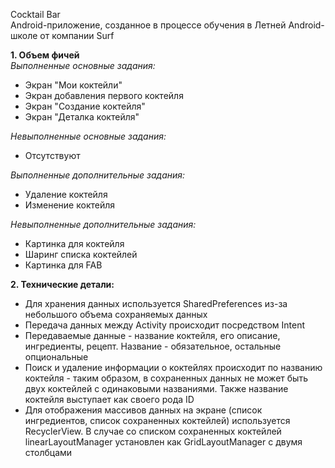 Cocktail Bar\
Android-приложение, созданное в процессе обучения в Летней Android-школе от компании Surf

**1. Объем фичей**\
*Выполненные основные задания:*
+ Экран "Мои коктейли"
+ Экран добавления первого коктейля
+ Экран "Создание коктейля"
+ Экран "Деталка коктейля"

*Невыполненные основные задания:*
+ Отсутствуют

*Выполненные дополнительные задания:*
+ Удаление коктейля
+ Изменение коктейля

*Невыполненные дополнительные задания:*
+ Картинка для коктейля
+ Шаринг списка коктейлей
+ Картинка для FAB

**2. Технические детали:**
+ Для хранения данных используется SharedPreferences из-за небольшого объема сохраняемых данных
+ Передача данных между Activity происходит посредством Intent
+ Передаваемые данные - название коктейля, его описание, ингредиенты, рецепт. Название - обязательное, остальные опциональные
+ Поиск и удаление информации о коктейлях происходит по названию коктейля - таким образом, в сохраненных данных не может быть двух коктейлей с одинаковыми названиями. Также название коктейля выступает как своего рода ID
+ Для отображения массивов данных на экране (список ингредиентов, список сохраненных коктейлей) используется RecyclerView. В случае со списком сохраненных коктейлей linearLayoutManager установлен как GridLayoutManager с двумя столбцами

